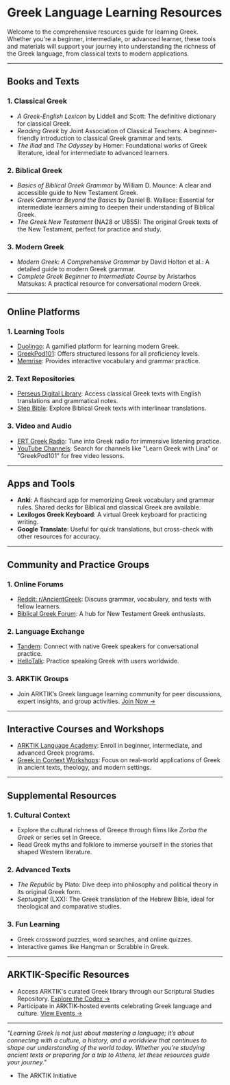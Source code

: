 # **Greek Language Learning Resources**

Welcome to the comprehensive resources guide for learning Greek. Whether you're a beginner, intermediate, or advanced learner, these tools and materials will support your journey into understanding the richness of the Greek language, from classical texts to modern applications.

---

## **Books and Texts**

### 1. **Classical Greek**
- *A Greek-English Lexicon* by Liddell and Scott: The definitive dictionary for classical Greek.
- *Reading Greek* by Joint Association of Classical Teachers: A beginner-friendly introduction to classical Greek grammar and texts.
- *The Iliad* and *The Odyssey* by Homer: Foundational works of Greek literature, ideal for intermediate to advanced learners.

### 2. **Biblical Greek**
- *Basics of Biblical Greek Grammar* by William D. Mounce: A clear and accessible guide to New Testament Greek.
- *Greek Grammar Beyond the Basics* by Daniel B. Wallace: Essential for intermediate learners aiming to deepen their understanding of Biblical Greek.
- *The Greek New Testament* (NA28 or UBS5): The original Greek texts of the New Testament, perfect for practice and study.

### 3. **Modern Greek**
- *Modern Greek: A Comprehensive Grammar* by David Holton et al.: A detailed guide to modern Greek grammar.
- *Complete Greek Beginner to Intermediate Course* by Aristarhos Matsukas: A practical resource for conversational modern Greek.

---

## **Online Platforms**

### 1. **Learning Tools**
- [Duolingo](https://www.duolingo.com/course/el/en): A gamified platform for learning modern Greek.
- [GreekPod101](https://www.greekpod101.com): Offers structured lessons for all proficiency levels.
- [Memrise](https://www.memrise.com): Provides interactive vocabulary and grammar practice.

### 2. **Text Repositories**
- [Perseus Digital Library](http://www.perseus.tufts.edu): Access classical Greek texts with English translations and grammatical notes.
- [Step Bible](https://www.stepbible.org): Explore Biblical Greek texts with interlinear translations.

### 3. **Video and Audio**
- [ERT Greek Radio](https://webradio.ert.gr): Tune into Greek radio for immersive listening practice.
- [YouTube Channels](https://www.youtube.com): Search for channels like "Learn Greek with Lina" or "GreekPod101" for free video lessons.

---

## **Apps and Tools**

- **Anki**: A flashcard app for memorizing Greek vocabulary and grammar rules. Shared decks for Biblical and classical Greek are available.
- **Lexilogos Greek Keyboard**: A virtual Greek keyboard for practicing writing.
- **Google Translate**: Useful for quick translations, but cross-check with other resources for accuracy.

---

## **Community and Practice Groups**

### 1. **Online Forums**
- [Reddit: r/AncientGreek](https://www.reddit.com/r/AncientGreek): Discuss grammar, vocabulary, and texts with fellow learners.
- [Biblical Greek Forum](https://www.ibiblio.org/bgreek/): A hub for New Testament Greek enthusiasts.

### 2. **Language Exchange**
- [Tandem](https://www.tandem.net): Connect with native Greek speakers for conversational practice.
- [HelloTalk](https://www.hellotalk.com): Practice speaking Greek with users worldwide.

### 3. **ARKTIK Groups**
- Join ARKTIK’s Greek language learning community for peer discussions, expert insights, and group activities. [Join Now →](../../join_language_group.md)

---

## **Interactive Courses and Workshops**

- [ARKTIK Language Academy](../../index.md): Enroll in beginner, intermediate, and advanced Greek programs.
- [Greek in Context Workshops](../../events.md): Focus on real-world applications of Greek in ancient texts, theology, and modern settings.

---

## **Supplemental Resources**

### 1. **Cultural Context**
- Explore the cultural richness of Greece through films like *Zorba the Greek* or series set in Greece.
- Read Greek myths and folklore to immerse yourself in the stories that shaped Western literature.

### 2. **Advanced Texts**
- *The Republic* by Plato: Dive deep into philosophy and political theory in its original Greek form.
- *Septuagint* (LXX): The Greek translation of the Hebrew Bible, ideal for theological and comparative studies.

### 3. **Fun Learning**
- Greek crossword puzzles, word searches, and online quizzes.
- Interactive games like Hangman or Scrabble in Greek.

---

## **ARKTIK-Specific Resources**
- Access ARKTIK's curated Greek library through our Scriptural Studies Repository. [Explore the Codex →](../../Codex/index.md)
- Participate in ARKTIK-hosted events celebrating Greek language and culture. [View Events →](../../events.md)

---

*"Learning Greek is not just about mastering a language; it’s about connecting with a culture, a history, and a worldview that continues to shape our understanding of the world today. Whether you’re studying ancient texts or preparing for a trip to Athens, let these resources guide your journey."*  
- The ARKTIK Initiative
